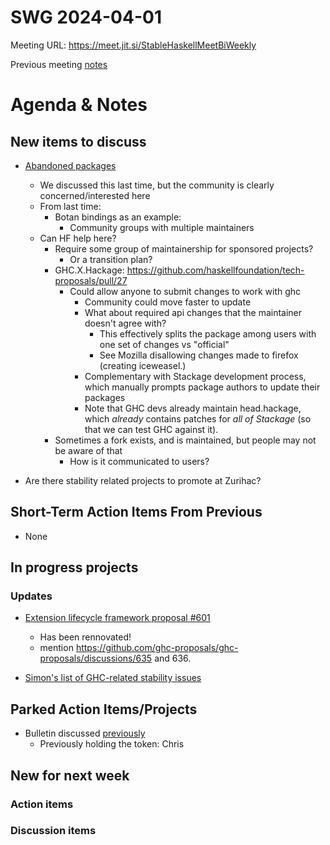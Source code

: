 SWG 2024-04-01
==============

Meeting URL: https://meet.jit.si/StableHaskellMeetBiWeekly

Previous meeting [notes](https://github.com/haskellfoundation/stability/blob/main/meetings/2024-03-18.md)

# Agenda & Notes

## New items to discuss

- [Abandoned packages](https://discourse.haskell.org/t/abandoned-haskell-packages/9168)
  - We discussed this last time, but the community is clearly concerned/interested here
  - From last time:
	- Botan bindings as an example:
		- Community groups with multiple maintainers
  - Can HF help here?
    - Require some group of maintainership for sponsored projects?
      - Or a transition plan?
    - GHC.X.Hackage: https://github.com/haskellfoundation/tech-proposals/pull/27
      - Could allow anyone to submit changes to work with ghc
        - Community could move faster to update
        - What about required api changes that the maintainer doesn't agree with?
          - This effectively splits the package among users with one set of changes vs "official"
          - See Mozilla disallowing changes made to firefox (creating iceweasel.)
        - Complementary with Stackage development process, which manually prompts package authors to update their packages
        - Note that GHC devs already maintain head.hackage, which *already* contains patches for *all of Stackage* (so that we can test GHC against it).
    - Sometimes a fork exists, and is maintained, but people may not be aware of that
        - How is it communicated to users?

- Are there stability related projects to promote at Zurihac?

## Short-Term Action Items From Previous
- None

## In progress projects
### Updates

  - [Extension lifecycle framework proposal #601](https://github.com/ghc-proposals/ghc-proposals/pull/601)
    - Has been rennovated!
    - mention https://github.com/ghc-proposals/ghc-proposals/discussions/635 and 636.

  - [Simon's list of GHC-related stability issues](https://docs.google.com/document/d/1sX_rXHx8Mj3Kae9GalR2BwZ5-xzl7UpnpMBwl4dqsWY/edit?usp=sharing)

## Parked Action Items/Projects

  - Bulletin discussed [previously](https://github.com/haskellfoundation/stability/blob/main/meetings/2022-10-17.md)
    - Previously holding the token: Chris


## New for next week

### Action items

### Discussion items
